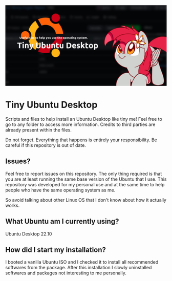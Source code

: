 <center>
<img src="https://raw.githubusercontent.com/JasminDreasond/Tiny-Ubuntu-Desktop/main/image/banner/banner.jpg">
</center>

# Tiny Ubuntu Desktop
Scripts and files to help install an Ubuntu Desktop like tiny me! Feel free to go to any folder to access more information. Credits to third parties are already present within the files.

Do not forget. Everything that happens is entirely your responsibility. Be careful if this repository is out of date.

## Issues?
Feel free to report issues on this repository. The only thing required is that you are at least running the same base version of the Ubuntu that I use. This repository was developed for my personal use and at the same time to help people who have the same operating system as me.

So avoid talking about other Linux OS that I don't know about how it actually works.

## What Ubuntu am I currently using?
Ubuntu Desktop 22.10

## How did I start my installation?
I booted a vanilla Ubuntu ISO and I checked it to install all recommended softwares from the package. After this installation I slowly uninstalled softwares and packages not interesting to me personally.